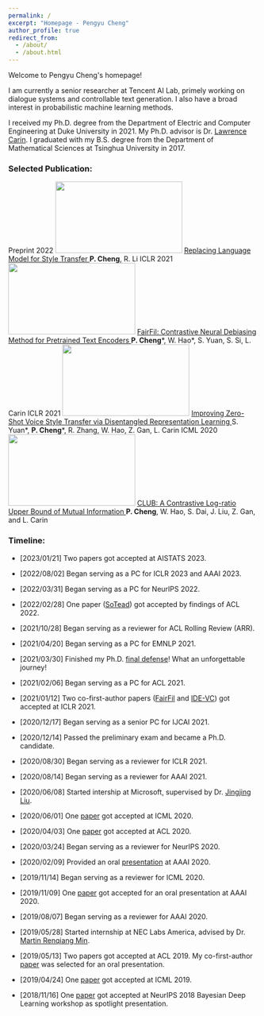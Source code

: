 ```yaml
---
permalink: /
excerpt: "Homepage - Pengyu Cheng"
author_profile: true
redirect_from: 
  - /about/
  - /about.html
---
```


Welcome to Pengyu Cheng's homepage!

I am currently a senior researcher at Tencent AI Lab, primely working on dialogue systems and controllable text generation. I also have a broad interest in probabilistic machine learning methods.

I received my Ph.D. degree from the Department of Electric and Computer Engineering at Duke University in 2021. My Ph.D. advisor is Dr. [Lawrence Carin](http://people.ee.duke.edu/~lcarin/). I graduated with my B.S. degree from the Department of Mathematical Sciences at Tsinghua University in 2017.

### Selected Publication:



<div class="table">
        <tr>
		<td> Preprint 2022 </td>
		<td> <image src="https://github.com/Linear95/linear95.github.io/blob/master/images/Fig_RLM.png"  width ="256" height = "144"> </td>
		<td> <a href="https://arxiv.org/pdf/2211.07343.pdf"> Replacing Language Model for Style Transfer </a> </td>
		<td> <b>P. Cheng</b>, R. Li </td>
	</tr>
	<tr>
		<td> ICLR 2021 </td>
		<td> <image src="https://github.com/Linear95/linear95.github.io/blob/master/images/fig_FairFIL.png"  width="256" height="144"> </td>
		<td> <a href="https://openreview.net/forum?id=N6JECD-PI5w"> FairFil: Contrastive Neural Debiasing Method for Pretrained Text Encoders </a> </td>
		<td> <b>P. Cheng</b>*, W. Hao*, S. Yuan, S. Si, L. Carin </td>
	</tr>
	<tr>
		<td> ICLR 2021 </td>
		<td> <image src="https://github.com/Linear95/linear95.github.io/blob/master/images/fig_IDEVC.png"  width="256" height="144"> </td> 
		<td> <a href="https://openreview.net/forum?id=TgSVWXw22FQ"> Improving Zero-Shot Voice Style Transfer via Disentangled Representation Learning </a> </td>
		<td> S. Yuan*, <b>P. Cheng</b>*, R. Zhang, W. Hao, Z. Gan, L. Carin </td>
	</tr>
	<tr>
		<td> ICML 2020 </td>
		<td> <image src="https://github.com/Linear95/linear95.github.io/blob/master/images/fig_CLUB.png"  width="256" height="144"> </td> 
		<td> <a href="https://arxiv.org/abs/2006.12013"> CLUB: A Contrastive Log-ratio Upper Bound of Mutual Information </a> </td>
		<td> <b>P. Cheng</b>, W. Hao, S. Dai, J. Liu, Z. Gan, and L. Carin </td>
	</tr>
</div>
			

### Timeline:
- [2023/01/21] Two papers got accepted at AISTATS 2023.

- [2022/08/02] Began serving as a PC for ICLR 2023 and AAAI 2023.

- [2022/03/31] Began serving as a PC for NeurIPS 2022.

- [2022/02/28] One paper ([SoTead](https://arxiv.org/abs/2203.05744)) got accepted by findings of ACL 2022.

- [2021/10/28] Began serving as a reviewer for ACL Rolling Review (ARR).

- [2021/04/20] Began serving as a PC for EMNLP 2021.

- [2021/03/30] Finished my Ph.D. [final defense](/files/defense_slides.pdf)! What an unforgettable journey!

- [2021/02/06] Began serving as a PC for ACL 2021.

- [2021/01/12] Two co-first-author papers ([FairFil](https://openreview.net/forum?id=N6JECD-PI5w) and [IDE-VC](https://openreview.net/forum?id=TgSVWXw22FQ)) got accepted at ICLR 2021. 

- [2020/12/17] Began serving as a senior PC for IJCAI 2021.

- [2020/12/14] Passed the preliminary exam and became a Ph.D. candidate.

- [2020/08/30] Began serving as a reviewer for ICLR 2021.

- [2020/08/14] Began serving as a reviewer for AAAI 2021.

- [2020/06/08] Started intership at Microsoft, supervised by Dr. [Jingjing Liu](https://www.linkedin.com/in/jingjing-liu-65703431/).

- [2020/06/01] One [paper](https://arxiv.org/abs/2006.12013) got accepted at ICML 2020.

- [2020/04/03] One [paper](https://arxiv.org/pdf/2006.00693.pdf) got accepted at ACL 2020.

- [2020/03/24] Began serving as a reviewer for NeurIPS 2020.

- [2020/02/09] Provided an oral [presentation](/files/slides/AAAI_oral_presentation.pdf) at AAAI 2020.

- [2019/11/14] Began serving as a reviewer for ICML 2020.

- [2019/11/09] One [paper](http://people.ee.duke.edu/~lcarin/DetGP_AAAI_final.pdf) got accepted for an oral presentation at AAAI 2020.

- [2019/08/07] Began serving as a reviewer for AAAI 2020.

- [2019/05/28] Started internship at NEC Labs America, advised by Dr. [Martin Renqiang Min](https://www.cs.toronto.edu/~cuty/).

- [2019/05/13] Two papers got accepted at ACL 2019. My co-first-author [paper](http://www.ece.duke.edu/~lcarin/Compressed_ACL2019.pdf) was selected for an oral presentation.

- [2019/04/24] One [paper](https://arxiv.org/pdf/1807.01750.pdf) got accepted at ICML 2019.

- [2018/11/16] One [paper](http://bayesiandeeplearning.org/2018/papers/53.pdf) got accepted at NeurIPS 2018 Bayesian Deep Learning workshop as spotlight presentation.

